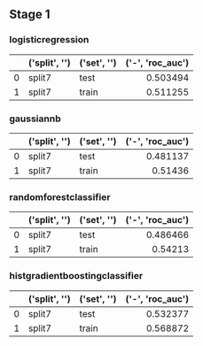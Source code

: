 ## Stage 1

### logisticregression
|    | ('split', '')   | ('set', '')   |   ('-', 'roc_auc') |
|---:|:----------------|:--------------|-------------------:|
|  0 | split7          | test          |           0.503494 |
|  1 | split7          | train         |           0.511255 |

### gaussiannb
|    | ('split', '')   | ('set', '')   |   ('-', 'roc_auc') |
|---:|:----------------|:--------------|-------------------:|
|  0 | split7          | test          |           0.481137 |
|  1 | split7          | train         |           0.51436  |

### randomforestclassifier
|    | ('split', '')   | ('set', '')   |   ('-', 'roc_auc') |
|---:|:----------------|:--------------|-------------------:|
|  0 | split7          | test          |           0.486466 |
|  1 | split7          | train         |           0.54213  |

### histgradientboostingclassifier
|    | ('split', '')   | ('set', '')   |   ('-', 'roc_auc') |
|---:|:----------------|:--------------|-------------------:|
|  0 | split7          | test          |           0.532377 |
|  1 | split7          | train         |           0.568872 |

